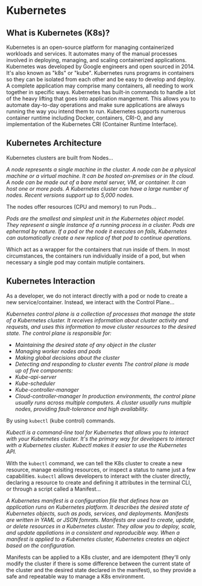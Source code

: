 # Kubernetes

## What is Kubernetes (K8s)?
Kubernetes is an open-source platform for managing containerized workloads and services. It automates many of the manual processes involved in deploying, managing, and scaling containerized applications.
Kubernetes was developed by Google engineers and open sourced in 2014. It's also known as "k8s" or "kube".
Kubernetes runs programs in containers so they can be isolated from each other and be easy to develop and deploy. A complete application may comprise many containers, all needing to work together in specific ways.
Kubernetes has built-in commands to handle a lot of the heavy lifting that goes into application mangement. This allows you to automate day-to-day operations and make sure applications are always running the way you intend them to run.
Kubernetes supports numerous container runtime including Docker, containers, CRI-O, and any implementation of the Kubernetes CRI (Container Runtime Interface).


## Kubernetes Architecture
Kubernetes clusters are built from Nodes...

*A node represents a single machine in the cluster. A node can be a physical machine or a virtual machine. It can be hosted on-premises or in the cloud. A node can be made out of a bare metal server, VM, or container. It can host one or more pods. A Kubernetes cluster can have a large number of nodes. Recent versions support up to 5,000 nodes.*

The nodes offer resources (CPU and memory) to run Pods...

*Pods are the smallest and simplest unit in the Kubernetes object model. They represent a single instance of a running process in a cluster. Pods are ephermal by nature. If a pod or the node it executes on fails, Kubernetes can automatically create a new replica of that pod to continue operations.*

Which act as a wrapper for the containers that run inside of them. In most circumstances, the containers run individually inside of a pod, but when necessary a single pod may contain mutiple containers.


## Kubernetes Interaction
As a developer, we do not interact directly with a pod or node to create a new service/container. Instead, we interact with the Control Plane...

*Kubernetes control plane is a collection of processes that manage the state of a Kubernetes cluster. It receives information about cluster activity and requests, and uses this information to move cluster resources to the desired state. The control plane is responsible for:*

- *Maintaining the desired state of any object in the cluster*
- *Managing worker nodes and pods*
- *Making global decisions about the cluster*
- *Detecting and responding to cluster events*
*The control plane is made up of five components:*
- *Kube-api-server*
- *Kube-scheduler*
- *Kube-controller-manager*
- *Cloud-controller-manager*
*In production environments, the control plane usually runs across multiple computers. A cluster usually runs multiple nodes, providing fault-tolerance and high availability.*

By using `kubectl` (kube control) commands.

*Kubectl is a command-line tool for Kubernetes that allows you to interact with your Kubernetes cluster. It's the primary way for developers to interact with a Kubernetes cluster. Kubectl makes it easier to use the Kubernetes API.*

With the `kubectl` command, we can tell the K8s cluster to create a new resource, manage exisiting resources, or inspect a status to name just a few capabilities. `kubectl` allows developers to interact with the cluster directly, declaring a resource to create and defining it attributes in the terminal CLI, or through a script called a Manifest...

*A Kubernetes manifest is a configuration file that defines how an application runs on Kubernetes platform. It describes the desired state of Kubernetes objects, such as pods, services, and deployments. Manifests are written in YAML or JSON fomrats. Manifests are used to create, update, or delete resources in a Kubernetes cluster. They allow you to deploy, scale, and update appliations in a consistent and reproducible way. When a manifest is applied to a Kubernetes cluster, Kubernetes creates an object based on the configuration.*

Manifests can be applied to a K8s cluster, and are idempotent (they'll only modify the cluster if there is some difference between the current state of the cluster and the desired state declared in the manifest), so they provide a safe and repeatable way to manage a K8s environment.